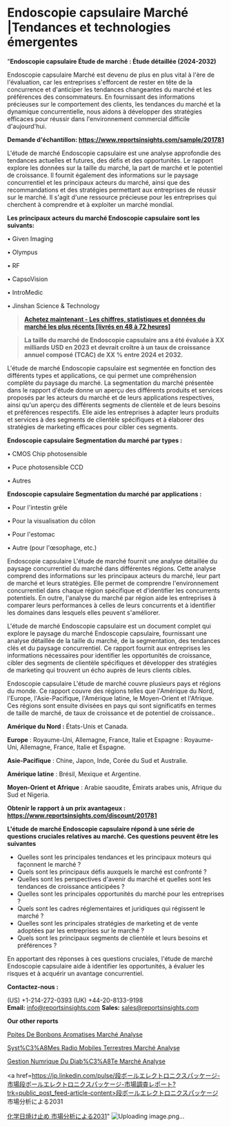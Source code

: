 # Endoscopie capsulaire Marché |Tendances et technologies émergentes

"<strong>Endoscopie capsulaire Étude de marché : Étude détaillée (2024-2032)</strong>

Endoscopie capsulaire Marché est devenu de plus en plus vital à l'ère de l'évaluation, car les entreprises s'efforcent de rester en tête de la concurrence et d'anticiper les tendances changeantes du marché et les préférences des consommateurs. En fournissant des informations précieuses sur le comportement des clients, les tendances du marché et la dynamique concurrentielle, nous aidons à développer des stratégies efficaces pour réussir dans l'environnement commercial difficile d'aujourd'hui.

<strong>Demande d'échantillon: <a href=https://www.reportsinsights.com/sample/201781>https://www.reportsinsights.com/sample/201781</a></strong>

L'étude de marché Endoscopie capsulaire est une analyse approfondie des tendances actuelles et futures, des défis et des opportunités. Le rapport explore les données sur la taille du marché, la part de marché et le potentiel de croissance. Il fournit également des informations sur le paysage concurrentiel et les principaux acteurs du marché, ainsi que des recommandations et des stratégies permettant aux entreprises de réussir sur le marché. Il s'agit d'une ressource précieuse pour les entreprises qui cherchent à comprendre et à exploiter un marché mondial.

<strong>Les principaux acteurs du marché Endoscopie capsulaire sont les suivants:</strong>

• Given Imaging

• Olympus

• RF

• CapsoVision

• IntroMedic

• Jinshan Science & Technology
<blockquote><a href=https://www.reportsinsights.com/buynow/201781><span style=text-decoration: underline;><strong>Achetez maintenant - Les chiffres, statistiques et données du marché les plus récents [livrés en 48 à 72 heures]</strong></span></a></blockquote>
<blockquote><span style=text-decoration: underline;><strong>La taille du marché de Endoscopie capsulaire ans a été évaluée à XX milliards USD en 2023 et devrait croître à un taux de croissance annuel composé (TCAC) de XX % entre 2024 et 2032.</strong></span></blockquote>
L'étude de marché Endoscopie capsulaire est segmentée en fonction des différents types et applications, ce qui permet une compréhension complète du paysage du marché. La segmentation du marché présentée dans le rapport d'étude donne un aperçu des différents produits et services proposés par les acteurs du marché et de leurs applications respectives, ainsi qu'un aperçu des différents segments de clientèle et de leurs besoins et préférences respectifs. Elle aide les entreprises à adapter leurs produits et services à des segments de clientèle spécifiques et à élaborer des stratégies de marketing efficaces pour cibler ces segments.

<strong>Endoscopie capsulaire Segmentation du marché par types :</strong>

• CMOS Chip photosensible

• Puce photosensible CCD

• Autres

<strong>Endoscopie capsulaire Segmentation du marché par applications :</strong>

• Pour l'intestin grêle

• Pour la visualisation du côlon

• Pour l'estomac

• Autre (pour l'œsophage, etc.)

Endoscopie capsulaire L'étude de marché fournit une analyse détaillée du paysage concurrentiel du marché dans différentes régions. Cette analyse comprend des informations sur les principaux acteurs du marché, leur part de marché et leurs stratégies. Elle permet de comprendre l'environnement concurrentiel dans chaque région spécifique et d'identifier les concurrents potentiels. En outre, l'analyse du marché par région aide les entreprises à comparer leurs performances à celles de leurs concurrents et à identifier les domaines dans lesquels elles peuvent s'améliorer.

L'étude de marché Endoscopie capsulaire est un document complet qui explore le paysage du marché Endoscopie capsulaire, fournissant une analyse détaillée de la taille du marché, de la segmentation, des tendances clés et du paysage concurrentiel. Ce rapport fournit aux entreprises les informations nécessaires pour identifier les opportunités de croissance, cibler des segments de clientèle spécifiques et développer des stratégies de marketing qui trouvent un écho auprès de leurs clients cibles.

Endoscopie capsulaire L'étude de marché couvre plusieurs pays et régions du monde. Ce rapport couvre des régions telles que l'Amérique du Nord, l'Europe, l'Asie-Pacifique, l'Amérique latine, le Moyen-Orient et l'Afrique. Ces régions sont ensuite divisées en pays qui sont significatifs en termes de taille de marché, de taux de croissance et de potentiel de croissance..

<strong>Amérique du Nord :</strong> États-Unis et Canada.

<strong>Europe</strong> : Royaume-Uni, Allemagne, France, Italie et Espagne : Royaume-Uni, Allemagne, France, Italie et Espagne.

<strong>Asie-Pacifique</strong> : Chine, Japon, Inde, Corée du Sud et Australie.

<strong>Amérique latine</strong> : Brésil, Mexique et Argentine.

<strong>Moyen-Orient et Afrique</strong> : Arabie saoudite, Émirats arabes unis, Afrique du Sud et Nigeria.

<strong>Obtenir le rapport à un prix avantageux : <a href=https://www.reportsinsights.com/discount/201781>https://www.reportsinsights.com/discount/201781</a></strong>

<strong>L'étude de marché Endoscopie capsulaire répond à une série de questions cruciales relatives au marché. Ces questions peuvent être les suivantes</strong>
<ul>
  <li>Quelles sont les principales tendances et les principaux moteurs qui façonnent le marché ?</li>
  <li>Quels sont les principaux défis auxquels le marché est confronté ?</li>
  <li>Quelles sont les perspectives d'avenir du marché et quelles sont les tendances de croissance anticipées ?</li>
  <li>Quelles sont les principales opportunités du marché pour les entreprises ?</li>
  <li>Quels sont les cadres réglementaires et juridiques qui régissent le marché ?</li>
  <li>Quelles sont les principales stratégies de marketing et de vente adoptées par les entreprises sur le marché ?</li>
  <li>Quels sont les principaux segments de clientèle et leurs besoins et préférences ?</li>
</ul>
En apportant des réponses à ces questions cruciales, l'étude de marché Endoscopie capsulaire aide à identifier les opportunités, à évaluer les risques et à acquérir un avantage concurrentiel.

<strong>Contactez-nous :</strong>

(US) +1-214-272-0393
(UK) +44-20-8133-9198
<strong>Email:</strong> <a>info@reportsinsights.com</a>
<strong>Sales:</strong> <a>sales@reportsinsights.com</a>

<strong>Our other reports</strong>

<a href=https://www.linkedin.com/pulse/p%C3%A9pites-de-bonbons-aromatis%C3%A9es-march%C3%A9-segmentation-1bwac/>Ppites De Bonbons Aromatises Marché Analyse</a>

<a href=https://www.linkedin.com/pulse/syst%C3%A8mes-radio-mobiles-terrestres-march%C3%A9-rapport-9zi8f/>Syst%C3%A8Mes Radio Mobiles Terrestres Marché Analyse</a>

<a href=https://www.linkedin.com/pulse/gestion-num%C3%A9rique-du-diab%C3%A8te-march%C3%A9-personnalisation-hvxhf/>Gestion Numrique Du Diab%C3%A8Te Marché Analyse</a>

<a href=https://jp.linkedin.com/pulse/段ボールエレクトロニクスパッケージ-市場段ボールエレクトロニクスパッケージ-市場調査レポート?trk=public_post_feed-article-content>段ボールエレクトロニクスパッケージ 市場分析による2031</a>

<a href=https://www.linkedin.com/pulse/化学日焼け止め-市場2023新興トレンド2028-reports-insights-expert/>化学日焼け止め 市場分析による2031</a>"
![Uploading image.png…]()
